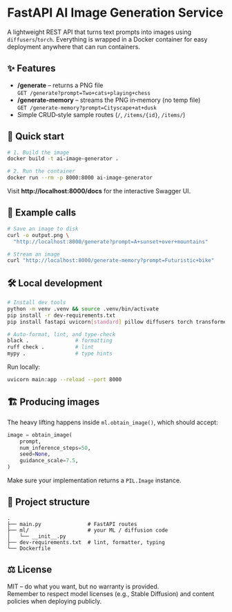 # FastAPI AI Image Generation Service

A lightweight REST API that turns text prompts into images using
`diffusers`/`torch`. Everything is wrapped in a Docker container for easy
deployment anywhere that can run containers.

## ✨ Features
* **/generate** – returns a PNG file  
  `GET /generate?prompt=Two+cats+playing+chess`
* **/generate-memory** – streams the PNG in‑memory (no temp file)  
  `GET /generate-memory?prompt=Cityscape+at+dusk`
* Simple CRUD‑style sample routes (`/`, `/items/{id}`, `/items/`)

## 🐳 Quick start

```bash
# 1. Build the image
docker build -t ai-image-generator .

# 2. Run the container
docker run --rm -p 8000:8000 ai-image-generator
```

Visit **http://localhost:8000/docs** for the interactive Swagger UI.

## 🚀 Example calls

```bash
# Save an image to disk
curl -o output.png \
  "http://localhost:8000/generate?prompt=A+sunset+over+mountains"

# Stream an image
curl "http://localhost:8000/generate-memory?prompt=Futuristic+bike"
```

## 🛠 Local development
```bash
# Install dev tools
python -m venv .venv && source .venv/bin/activate
pip install -r dev-requirements.txt
pip install fastapi uvicorn[standard] pillow diffusers torch transformers

# Auto‑format, lint, and type‑check
black .               # formatting
ruff check .          # lint
mypy .                # type hints
```
Run locally:

```bash
uvicorn main:app --reload --port 8000
```

## 🏗️ Producing images

The heavy lifting happens inside `ml.obtain_image()`, which should accept:

```python
image = obtain_image(
    prompt,
    num_inference_steps=50,
    seed=None,
    guidance_scale=7.5,
)
```

Make sure your implementation returns a `PIL.Image` instance.

## 📂 Project structure
```
.
├── main.py               # FastAPI routes
├── ml/                   # your ML / diffusion code
│   └── __init__.py
├── dev-requirements.txt  # lint, formatter, typing
└── Dockerfile
```

## ⚖️ License
MIT – do what you want, but no warranty is provided.  
Remember to respect model licenses (e.g., Stable Diffusion) and content
policies when deploying publicly.
